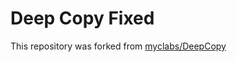# Deep Copy Fixed

This repository was forked from [myclabs/DeepCopy](https://github.com/myclabs/DeepCopy)

